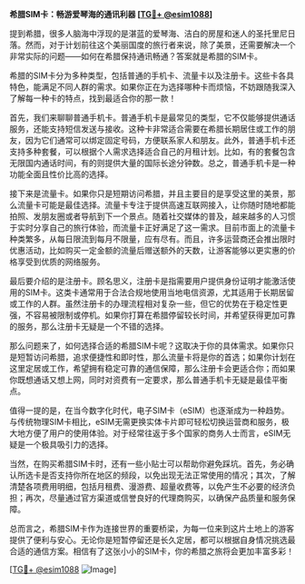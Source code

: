 **希腊SIM卡：畅游爱琴海的通讯利器 [[TG💪+ @esim1088](https://t.me/s/esim1088)]**

提到希腊，很多人脑海中浮现的是湛蓝的爱琴海、洁白的房屋和迷人的圣托里尼日落。然而，对于计划前往这个美丽国度的旅行者来说，除了美景，还需要解决一个非常实际的问题——如何在希腊保持通讯畅通？答案就是希腊的SIM卡。

希腊的SIM卡分为多种类型，包括普通的手机卡、流量卡以及注册卡。这些卡各具特色，能满足不同人群的需求。如果你正在为选择哪种卡而烦恼，不妨跟随我深入了解每一种卡的特点，找到最适合你的那一款！

首先，我们来聊聊普通手机卡。普通手机卡是最常见的类型，它不仅能够提供通话服务，还能支持短信发送与接收。这种卡非常适合需要在希腊长期居住或工作的朋友，因为它们通常可以绑定固定号码，方便联系家人和朋友。此外，普通手机卡还支持多种套餐，可以根据个人需求选择适合自己的月租计划。比如，有的套餐包含无限国内通话时间，有的则提供大量的国际长途分钟数。总之，普通手机卡是一种功能全面且性价比高的选择。

接下来是流量卡。如果你只是短期访问希腊，并且主要目的是享受这里的美景，那么流量卡可能是最佳选择。流量卡专注于提供高速互联网接入，让你随时随地都能拍照、发朋友圈或者导航到下一个景点。随着社交媒体的普及，越来越多的人习惯于实时分享自己的旅行体验，而流量卡正好满足了这一需求。目前市面上的流量卡种类繁多，从每日限流到每月不限量，应有尽有。而且，许多运营商还会推出限时优惠活动，比如购买一定金额的流量后赠送额外的天数，让游客能够以更实惠的价格享受到优质的网络服务。

最后要介绍的是注册卡。顾名思义，注册卡是指需要用户提供身份证明才能激活使用的SIM卡。这类卡通常用于合法合规地使用当地电信资源，尤其适用于长期居留或工作的人群。虽然注册卡的办理流程相对复杂一些，但它的优势在于稳定性更强，不容易被限制或停机。如果你打算在希腊停留较长时间，并希望获得更加可靠的服务，那么注册卡无疑是一个不错的选择。

那么问题来了，如何选择合适的希腊SIM卡呢？这取决于你的具体需求。如果你只是短暂访问希腊，追求便捷性和即时性，那么流量卡将是你的首选；如果你计划在这里定居或工作，希望拥有稳定可靠的通信保障，那么注册卡会更适合你；而如果你既想通话又想上网，同时对资费有一定要求，那么普通手机卡无疑是最佳平衡点。

值得一提的是，在当今数字化时代，电子SIM卡（eSIM）也逐渐成为一种趋势。与传统物理SIM卡相比，eSIM无需更换实体卡片即可轻松切换运营商和服务，极大地方便了用户的使用体验。对于经常往返于多个国家的商务人士而言，eSIM无疑是一个极具吸引力的选择。

当然，在购买希腊SIM卡时，还有一些小贴士可以帮助你避免踩坑。首先，务必确认所选卡是否支持你所在地区的频段，以免出现无法正常使用的情况；其次，了解清楚各项费用明细，包括月租费、漫游费、超量收费等，以免产生不必要的经济负担；再次，尽量通过官方渠道或信誉良好的代理商购买，以确保产品质量和服务保障。

总而言之，希腊SIM卡作为连接世界的重要桥梁，为每一位来到这片土地上的游客提供了便利与安心。无论你是短暂停留还是长久定居，都可以根据自身情况挑选最合适的通信方案。相信有了这张小小的SIM卡，你的希腊之旅将会更加丰富多彩！

[[TG💪+ @esim1088](https://t.me/s/esim1088) ![Image](https://i.postimg.cc/4NQfJmqS/Snipaste-2025-05-13-00-14-12.png)]